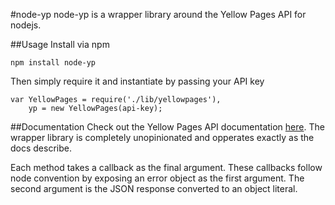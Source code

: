 #node-yp
node-yp is a wrapper library around the Yellow Pages API for nodejs.

##Usage
Install via npm

```
npm install node-yp
```
Then simply require it and instantiate by passing your API key

```
var YellowPages = require('./lib/yellowpages'),
    yp = new YellowPages(api-key);

```

##Documentation
Check out the Yellow Pages API documentation [here](http://developer.yp.com/api-overview/Listings%2520Endpoints). The wrapper library is completely unopinionated and opperates exactly as the docs describe.

Each method takes a callback as the final argument. These callbacks follow node convention by exposing an error object as the first argument. The second argument is the JSON response converted to an object literal.